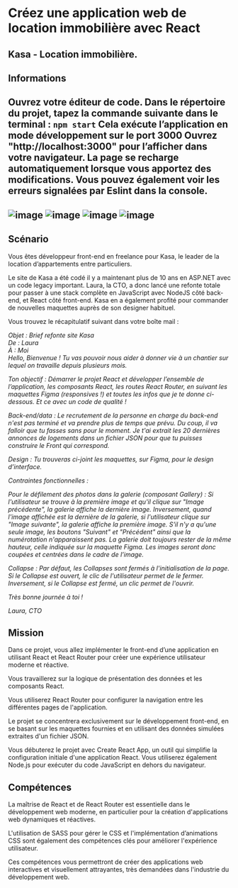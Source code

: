 
# Créez une application web de location immobilière avec React

## Kasa - Location immobilière.

## Informations
Ouvrez votre éditeur de code. Dans le répertoire du projet, tapez la commande suivante dans le terminal : `npm start`
Cela exécute l’application en mode développement sur le port 3000
Ouvrez "http://localhost:3000" pour l’afficher dans votre navigateur.
La page se recharge automatiquement lorsque vous apportez des modifications.
Vous pouvez également voir les erreurs signalées par Eslint dans la console.
-----------
![image](https://img.shields.io/badge/HTML5-E34F26?style=for-the-badge&logo=html5&logoColor=white)
![image](https://img.shields.io/badge/CSS3-1572B6?style=for-the-badge&logo=css3&logoColor=white)
![image](https://img.shields.io/badge/JavaScript-323330?style=for-the-badge&logo=javascript&logoColor=F7DF1E)
![image](https://img.shields.io/badge/React-20232A?style=for-the-badge&logo=react&logoColor=61DAFB)
-----------
## Scénario
Vous êtes développeur front-end en freelance pour Kasa, le leader de la location d’appartements entre particuliers.  

Le site de Kasa a été codé il y a maintenant plus de 10 ans en ASP.NET avec un code legacy important. Laura, la CTO, a donc lancé une refonte totale pour passer à une stack complète en JavaScript avec NodeJS côté back-end, et React côté front-end. Kasa en a également profité pour commander de nouvelles maquettes auprès de son designer habituel.  

Vous trouvez le récapitulatif suivant dans votre boîte mail :  

*Objet : Brief refonte site Kasa*  
*De : Laura*  
*À : Moi*  
*Hello, Bienvenue ! Tu vas pouvoir nous aider à donner vie à un chantier sur lequel on travaille depuis plusieurs mois.*  
  

*Ton objectif : Démarrer le projet React et développer l’ensemble de l’application, les composants React, les routes React Router, en suivant les maquettes Figma (responsives !) et toutes les infos que je te donne ci-dessous. Et ce avec un code de qualité !*  
  
*Back-end/data : Le recrutement de la personne en charge du back-end n'est pas terminé et va prendre plus de temps que prévu. Du coup, il va falloir que tu fasses sans pour le moment. Je t'ai extrait les 20 dernières annonces de logements dans un fichier JSON pour que tu puisses construire le Front qui correspond.*  
  
*Design : Tu trouveras ci-joint les maquettes, sur Figma, pour le design d’interface.* 
  
*Contraintes fonctionnelles :*  

*Pour le défilement des photos dans la galerie (composant Gallery) : Si l'utilisateur se trouve à la première image et qu'il clique sur "Image précédente", la galerie affiche la dernière image. Inversement, quand l'image affichée est la dernière de la galerie, si l'utilisateur clique sur "Image suivante", la galerie affiche la première image. S'il n'y a qu'une seule image, les boutons "Suivant" et "Précédent" ainsi que la numérotation n'apparaissent pas. La galerie doit toujours rester de la même hauteur, celle indiquée sur la maquette Figma. Les images seront donc coupées et centrées dans le cadre de l’image.*  

*Collapse : Par défaut, les Collapses sont fermés à l'initialisation de la page. Si le Collapse est ouvert, le clic de l'utilisateur permet de le fermer. Inversement, si le Collapse est fermé, un clic permet de l'ouvrir.*  


*Très bonne journée à toi !*  

*Laura, CTO*

## Mission
Dans ce projet, vous allez implémenter le front-end d’une application en utilisant React et React Router pour créer une expérience utilisateur moderne et réactive.  

Vous travaillerez sur la logique de présentation des données et les composants React.  

Vous utiliserez React Router pour configurer la navigation entre les différentes pages de l'application.  

Le projet se concentrera exclusivement sur le développement front-end, en se basant sur les maquettes fournies et en utilisant des données simulées extraites d'un fichier JSON.  

Vous débuterez le projet avec Create React App, un outil qui simplifie la configuration initiale d'une application React. Vous utiliserez également Node.js pour exécuter du code JavaScript en dehors du navigateur.

## Compétences
La maîtrise de React et de React Router est essentielle dans le développement web moderne, en particulier pour la création d'applications web dynamiques et réactives.  

L'utilisation de SASS pour gérer le CSS et l'implémentation d’animations CSS sont également des compétences clés pour améliorer l'expérience utilisateur.  

Ces compétences vous permettront de créer des applications web interactives et visuellement attrayantes, très demandées dans l'industrie du développement web.  
  
